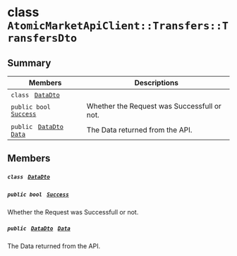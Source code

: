 # class `AtomicMarketApiClient::Transfers::TransfersDto` 

## Summary

 Members                                | Descriptions                                
----------------------------------------|---------------------------------------------
`class ` [`DataDto`](AtomicMarketApiClient--Transfers--TransfersDto--DataDto.md)        | 
`public bool ` [`Success`](#class_atomic_market_api_client_1_1_transfers_1_1_transfers_dto_1a506fb037fbb6bfe8f254c021a2c3cfac) | Whether the Request was Successfull or not.
`public ` [`DataDto`](AtomicMarketApiClient--Transfers--TransfersDto--DataDto.md)` ` [`Data`](#class_atomic_market_api_client_1_1_transfers_1_1_transfers_dto_1a6ed89521b3da4f30d2ab82c36d0afd13) | The Data returned from the API.

## Members

##### `class ` [`DataDto`](AtomicMarketApiClient--Transfers--TransfersDto--DataDto.md) 

##### `public bool ` [`Success`](#class_atomic_market_api_client_1_1_transfers_1_1_transfers_dto_1a506fb037fbb6bfe8f254c021a2c3cfac) 

Whether the Request was Successfull or not.

##### `public ` [`DataDto`](AtomicMarketApiClient--Transfers--TransfersDto--DataDto.md)` ` [`Data`](#class_atomic_market_api_client_1_1_transfers_1_1_transfers_dto_1a6ed89521b3da4f30d2ab82c36d0afd13) 

The Data returned from the API.

